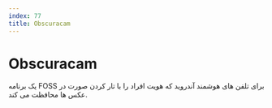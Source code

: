 ```yaml
---
index: 77
title: Obscuracam
---
```

# Obscuracam

یک برنامه FOSS برای تلفن های هوشمند آندروید که هویت افراد را با تار کردن صورت در عکس ها محافظت می کند.